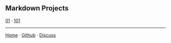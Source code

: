 ## Markdown Projects

[01](https://nikahmadz.github.io/page-01) &middot;
[101](https://nikahmadz.github.io/page-101)


***

[Home][1] &middot;
[Github][2] &middot;
[Discuss][3]

[1]:https://nikahmadz.github.io
[2]:https://github.com/nikahmadz
[3]:https://github.com/nikahmadz/nikahmadz.github.io/discussions "Go to Discusssion Room"
